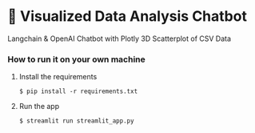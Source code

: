 # 🎈 Visualized Data Analysis Chatbot

Langchain & OpenAI Chatbot with Plotly 3D Scatterplot of CSV Data

### How to run it on your own machine

1. Install the requirements

   ```
   $ pip install -r requirements.txt
   ```

2. Run the app

   ```
   $ streamlit run streamlit_app.py
   ```
